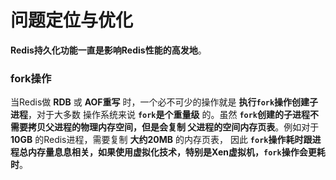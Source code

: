 问题定位与优化
===============================================================
**Redis持久化功能一直是影响Redis性能的高发地**。

### fork操作
当Redis做 **RDB** 或 **AOF重写** 时，一个必不可少的操作就是 **执行`fork`操作创建子进程**，对于大多数
操作系统来说 **`fork`是个重量级** 的。虽然 **`fork`创建的子进程不需要拷贝父进程的物理内存空间，但是会复制
父进程的空间内存页表**。例如对于 **10GB** 的Redis进程，需要复制 **大约20MB** 的内存页表，
因此 **`fork`操作耗时跟进程总内存量息息相关，如果使用虚拟化技术，特别是Xen虚拟机，`fork`操作会更耗时**。
